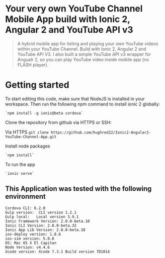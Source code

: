 # Your very own YouTube Channel Mobile App build with Ionic 2, Angular 2 and YouTube API v3
> A hybrid mobile app for listing and playing your own YouTube videos within your YouTube Channel. 
> Build with Ionic 2, Angular 2 and YouTube API V3. I also built a simple YouTube API v3 wrapper for Angualr 2, so you can play YouTube video inside mobile app (no FLASH player).

# Getting started

To start editing this code, make sure that NodeJS is installed in your workspace. Then run the following npm command to install ionic 2 globally:

    `npm install -g ionic@beta cordova`

Clone the repository from github via HTTPS or SSH:

Via HTTPS
     `git clone https://github.com/hughred22/Ionic2-Angular2-YouTube-Channel-App.git`


Install node packages

    `npm install`

To run the app

    `ionic serve`

## This Application was tested with the following environment 

    Cordova CLI: 6.2.0
    Gulp version:  CLI version 1.2.1
    Gulp local:   Local version 3.9.1
    Ionic Framework Version: 2.0.0-beta.10
    Ionic CLI Version: 2.0.0-beta.32
    Ionic App Lib Version: 2.0.0-beta.18
    ios-deploy version: 1.8.6 
    ios-sim version: 5.0.8 
    OS: Mac OS X El Capitan
    Node Version: v4.4.6
    Xcode version: Xcode 7.3.1 Build version 7D1014 





